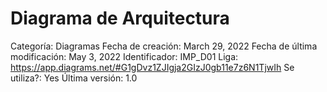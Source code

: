 # Diagrama de Arquitectura

Categoría: Diagramas
Fecha de creación: March 29, 2022
Fecha de última modificación: May 3, 2022
Identificador: IMP_D01
Liga: https://app.diagrams.net/#G1gDvz1ZJIgja2GIzJ0gb11e7z6N1TjwIh
Se utiliza?: Yes
Última versión: 1.0
